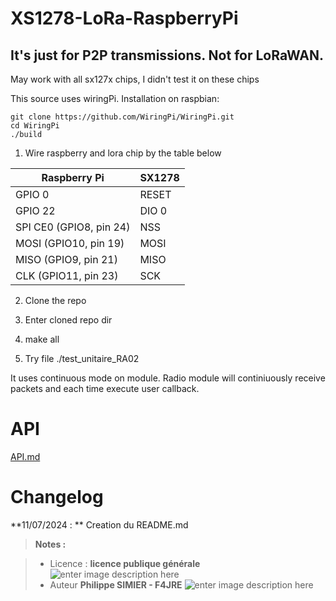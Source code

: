 ﻿# XS1278-LoRa-RaspberryPi

## It's just for P2P transmissions. Not for LoRaWAN.

May work with all sx127x chips, I didn't test it on these chips

This source uses wiringPi. Installation on raspbian:  
```
git clone https://github.com/WiringPi/WiringPi.git
cd WiringPi
./build
```
1. Wire raspberry and lora chip by the table below

|Raspberry Pi | SX1278 |
|----|----------|
| GPIO 0 | RESET| 
| GPIO 22 |DIO 0     |
| SPI CE0 (GPIO8, pin 24)| NSS | 
| MOSI (GPIO10, pin 19)| MOSI | 
| MISO (GPIO9, pin 21)| MISO | 
| CLK (GPIO11, pin 23)| SCK | 

2. Clone the repo

3. Enter cloned repo dir

4.  make all

5. Try file ./test_unitaire_RA02

It uses continuous mode on module. Radio module will continiuously receive packets and each time execute user callback.


# API
[API.md](API.md)



# Changelog

**11/07/2024 : ** Creation du README.md 

> **Notes :**


> - Licence : **licence publique générale** ![enter image description here](https://img.shields.io/badge/licence-GPL-green.svg)
> - Auteur  **Philippe SIMIER  - F4JRE**
>  ![enter image description here](https://img.shields.io/badge/built-passing-green.svg)
<!-- TOOLBOX 

Génération des badges : https://shields.io/
Génération de ce fichier : https://stackedit.io/editor#

